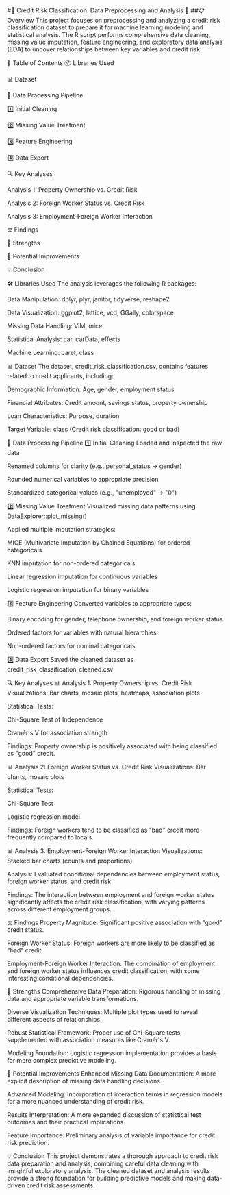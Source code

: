 #🚨 Credit Risk Classification: Data Preprocessing and Analysis 🚨
##📋 Overview
This project focuses on preprocessing and analyzing a credit risk classification dataset to prepare it for machine learning modeling and statistical analysis. The R script performs comprehensive data cleaning, missing value imputation, feature engineering, and exploratory data analysis (EDA) to uncover relationships between key variables and credit risk.

📑 Table of Contents
📦 Libraries Used

📊 Dataset

🔄 Data Processing Pipeline

1️⃣ Initial Cleaning

2️⃣ Missing Value Treatment

3️⃣ Feature Engineering

4️⃣ Data Export

🔍 Key Analyses

Analysis 1: Property Ownership vs. Credit Risk

Analysis 2: Foreign Worker Status vs. Credit Risk

Analysis 3: Employment-Foreign Worker Interaction

⚖️ Findings

🌟 Strengths

🚀 Potential Improvements

💡 Conclusion

🛠️ Libraries Used
The analysis leverages the following R packages:

Data Manipulation: dplyr, plyr, janitor, tidyverse, reshape2

Data Visualization: ggplot2, lattice, vcd, GGally, colorspace

Missing Data Handling: VIM, mice

Statistical Analysis: car, carData, effects

Machine Learning: caret, class

📊 Dataset
The dataset, credit_risk_classification.csv, contains features related to credit applicants, including:

Demographic Information: Age, gender, employment status

Financial Attributes: Credit amount, savings status, property ownership

Loan Characteristics: Purpose, duration

Target Variable: class (Credit risk classification: good or bad)

🔄 Data Processing Pipeline
1️⃣ Initial Cleaning
Loaded and inspected the raw data

Renamed columns for clarity (e.g., personal_status → gender)

Rounded numerical variables to appropriate precision

Standardized categorical values (e.g., "unemployed" → "0")

2️⃣ Missing Value Treatment
Visualized missing data patterns using DataExplorer::plot_missing()

Applied multiple imputation strategies:

MICE (Multivariate Imputation by Chained Equations) for ordered categoricals

KNN imputation for non-ordered categoricals

Linear regression imputation for continuous variables

Logistic regression imputation for binary variables

3️⃣ Feature Engineering
Converted variables to appropriate types:

Binary encoding for gender, telephone ownership, and foreign worker status

Ordered factors for variables with natural hierarchies

Non-ordered factors for nominal categoricals

4️⃣ Data Export
Saved the cleaned dataset as credit_risk_classification_cleaned.csv

🔍 Key Analyses
📊 Analysis 1: Property Ownership vs. Credit Risk
Visualizations: Bar charts, mosaic plots, heatmaps, association plots

Statistical Tests:

Chi-Square Test of Independence

Cramér's V for association strength

Findings: Property ownership is positively associated with being classified as "good" credit.

📊 Analysis 2: Foreign Worker Status vs. Credit Risk
Visualizations: Bar charts, mosaic plots

Statistical Tests:

Chi-Square Test

Logistic regression model

Findings: Foreign workers tend to be classified as "bad" credit more frequently compared to locals.

📊 Analysis 3: Employment-Foreign Worker Interaction
Visualizations: Stacked bar charts (counts and proportions)

Analysis: Evaluated conditional dependencies between employment status, foreign worker status, and credit risk

Findings: The interaction between employment and foreign worker status significantly affects the credit risk classification, with varying patterns across different employment groups.

⚖️ Findings
Property Magnitude: Significant positive association with "good" credit status.

Foreign Worker Status: Foreign workers are more likely to be classified as "bad" credit.

Employment-Foreign Worker Interaction: The combination of employment and foreign worker status influences credit classification, with some interesting conditional dependencies.

🌟 Strengths
Comprehensive Data Preparation: Rigorous handling of missing data and appropriate variable transformations.

Diverse Visualization Techniques: Multiple plot types used to reveal different aspects of relationships.

Robust Statistical Framework: Proper use of Chi-Square tests, supplemented with association measures like Cramér's V.

Modeling Foundation: Logistic regression implementation provides a basis for more complex predictive modeling.

🚀 Potential Improvements
Enhanced Missing Data Documentation: A more explicit description of missing data handling decisions.

Advanced Modeling: Incorporation of interaction terms in regression models for a more nuanced understanding of credit risk.

Results Interpretation: A more expanded discussion of statistical test outcomes and their practical implications.

Feature Importance: Preliminary analysis of variable importance for credit risk prediction.

💡 Conclusion
This project demonstrates a thorough approach to credit risk data preparation and analysis, combining careful data cleaning with insightful exploratory analysis. The cleaned dataset and analysis results provide a strong foundation for building predictive models and making data-driven credit risk assessments.
